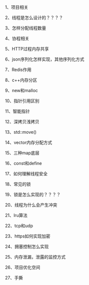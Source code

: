 1、项目相关

2、线程是怎么设计的？？？？

3、怎样分配线程数量

4、协程相关

5、HTTP过程内存共享

6、json序列化怎样实现，其他序列化方式

7、Redis作用

8、c++内存分区

9、new和malloc

10、指针引用区别

11、智能指针

12、深拷贝浅拷贝

13、std::move()

14、vector内存分配方式

15、三种map底层

16、const和define

17、如何理解线程安全

18、常见的锁

19、锁是怎么实现的？？？？

20、线程为什么会产生冲突

21、lru算法

22、tcp和udp

23、https如何实现加密

24、拥塞控制怎么实现

25、内存泄漏，泄露的监控方式

26、项目优化空间

27、手撕